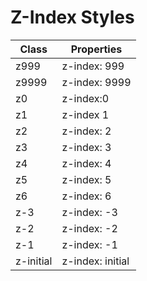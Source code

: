 # Z-Index Styles

| Class | Properties |
| ----- | ---------- |
| z999 | z-index: 999 |
| z9999 | z-index: 9999 |
| z0 | z-index:0 |
| z1 | z-index 1 |
| z2 | z-index: 2 |
| z3 | z-index: 3 |
| z4 | z-index: 4 |
| z5 | z-index: 5 |
| z6 | z-index: 6 |
| z-3 | z-index: -3 |
| z-2 | z-index: -2 |
| z-1 | z-index: -1 |
| z-initial | z-index: initial |
